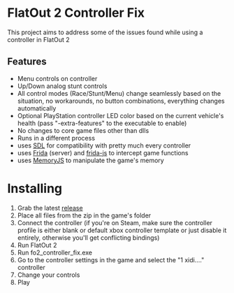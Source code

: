# FlatOut 2 Controller Fix
This project aims to address some of the issues found while using a controller in FlatOut 2
## Features
- Menu controls on controller
- Up/Down analog stunt controls
- All control modes (Race/Stunt/Menu) change seamlessly based on the situation, no workarounds, no button combinations, everything changes automatically
- Optional PlayStation controller LED color based on the current vehicle's health (pass  "-extra-features" to the executable to enable)
- No changes to core game files other than dlls
- Runs in a different process
- uses [SDL](https://www.libsdl.org/) for compatibility with pretty much every controller
- uses [Frida](https://frida.re/) (server) and [frida-js](https://github.com/httptoolkit/frida-js) to intercept game functions
- uses [MemoryJS](https://github.com/Rob--/memoryjs/) to manipulate the game's memory
# Installing
1. Grab the latest [release](https://github.com/joao678/fo2_controller_fix/releases/download/latest/fo2_controller_fix.zip)
2. Place all files from the zip in the game's folder
3. Connect the controller (if you're on Steam, make sure the controller profile is either blank or default xbox controller template or just disable it entirely, otherwise you'll get conflicting bindings)
4. Run FlatOut 2
5. Run fo2_controller_fix.exe
6. Go to the controller settings in the game and select the "1 xidi...." controller
7. Change your controls
8. Play

